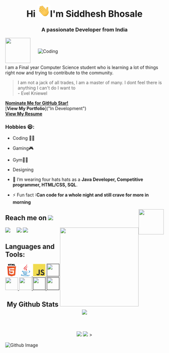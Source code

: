 <h1 align="center">Hi <img src="https://github.com/ABSphreak/ABSphreak/blob/afe6a249b2eba8b97c19bfcb4ea586cc2545033c/gifs/Hi.gif" height="40px" width="40px">I'm Siddhesh Bhosale</h1>
<p>
<h3 align="center">A passionate Developer from India</h3>
<img src="https://octodex.github.com/images/daftpunktocat-guy.gif" height="80px" width="80px" align="left">

</p>

<br>
<br>

<img align="right" alt="Coding" width="400" src="https://github.com/Ayushparikh-code/Ayushparikh-code/blob/main/coding-freak%20(1).gif">
<br>
<br>
<br>
I am a Final year Computer Science student who is learning a lot of things right now and trying to contribute to the community.

> I am not a jack of all trades, I am a master of many. I dont feel  there is anything I can't do I want to <br>- Evel Kniewel
 
[**Nominate Me for GitHub Star!**](https://stars.github.com/nominate/)
<br>
[**View My Portfolio**]("In Development")
<br>
[**View My Resume**](https://drive.google.com/file/d/1Qi_jHfiAoOKkZaoRf-eG-VnQ9q38SqM9/view?usp=sharing)

### Hobbies 😆:

- Coding 👨‍💻
- Gaming🎮
- Gym🏋️‍♀️
- Designing 

- 🌱 I’m wearing four hats hats as a **Java Developer, Competitive programmer, HTML/CSS, SQL**.

- ⚡ Fun fact **:Can code for a whole night and still crave for more in morning**

 <img src="https://octodex.github.com/images/daftpunktocat-thomas.gif" height="80px" width="80px" align="right">


<h2 align="left">Reach me on <img src="https://media0.giphy.com/media/jqNPzdTTxQfOgOqpO4/source.gif"  width="50"></h2>
<img align="right" width="250px" height="250px" src="https://octocat-generator-assets.githubusercontent.com/my-octocat-1608216254364.png">
<p align="left">
  

<a href="mailto:bhosalesiddhesh2000.gmail.com?subject=Hello%20Siddhesh,%20From%20Github"><img src="https://img.shields.io/badge/gmail-%23D14836.svg?&style=for-the-badge&logo=gmail&logoColor=white" /></a>&nbsp;&nbsp;&nbsp;&nbsp; <a href="https://www.linkedin.com/in/siddhesh-bhosale-99260a1b3/"><img src="https://img.shields.io/badge/siddhesh-bhosale-%230077B5.svg?&style=for-the-badge&logo=linkedin&logoColor=white" ></a>  <a  href="https://medium.com/@bhosalesiddhesh2000"><img src="https://img.shields.io/badge/@Bhosalesiddhesh-%2312100E.svg?&style=for-the-badge&logo=medium&logoColor=white"></a>


</p>

<h2 align="left">Languages and Tools:</h2>
<p align="left"> <img src="https://raw.githubusercontent.com/devicons/devicon/master/icons/html5/html5-original-wordmark.svg" alt="html5" width="40" height="40"/> </a> <a href="https://www.java.com" target="_blank"> <img src="https://raw.githubusercontent.com/devicons/devicon/master/icons/java/java-original.svg" alt="java" width="40" height="40"/> </a> <a href="https://developer.mozilla.org/en-US/docs/Web/JavaScript" target="_blank"> <img src="https://raw.githubusercontent.com/devicons/devicon/master/icons/javascript/javascript-original.svg" alt="javascript" width="40" height="40"/> </a>
<a href="" target="_blank"> <img src="https://www.vectorlogo.zone/logos/w3_css/w3_css-official.svg" width="40" height="40"/> </a>
<a href="https://visualstudio.microsoft.com/" target="_blank"> <img src="https://www.vectorlogo.zone/logos/visualstudio_code/visualstudio_code-icon.svg" width="40" height="40"/> </a>
<a href="https://www.jetbrains.com/idea/download/#section=windows" target="_blank"> <img src="https://www.vectorlogo.zone/logos/jetbrains/jetbrains-icon.svg" width="40" height="40"/> </a>
<a href="" target="_blank"> <img src="https://www.vectorlogo.zone/logos/linux/linux-icon.svg" width="40" height="40"/> </a>
<a href="" target="_blank"> <img src="https://www.vectorlogo.zone/logos/mysql/mysql-official.svg" width="40" height="40"/> </a>
</p>

<h2 align="center">
    My Github Stats<img src="https://media.giphy.com/media/VgCDAzcKvsR6OM0uWg/giphy.gif" width="50">
  </h2>
   
  <br>
  <p align = "center">
   <img  src = "https://github-readme-stats.vercel.app/api?username=siddhesh-coder&show_icons=true&theme=radical&line_height=27">
   <img  src="https://github-readme-streak-stats.herokuapp.com/?user=siddhesh-coder&show_icons=true&locale=en&layout=compact&theme=radical&line_height=0" />
   >
  </p>

<img width="50%" align="center" alt="Github Image" src="https://raw.githubusercontent.com/onimur/.github/master/.resources/git-header.svg" />
